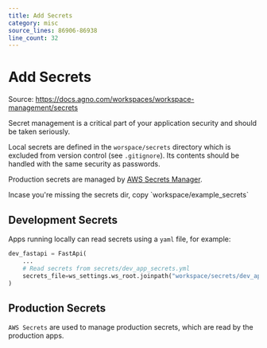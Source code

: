 ```yaml
---
title: Add Secrets
category: misc
source_lines: 86906-86938
line_count: 32
---
```


# Add Secrets
Source: https://docs.agno.com/workspaces/workspace-management/secrets



Secret management is a critical part of your application security and should be taken seriously.

Local secrets are defined in the `worspace/secrets` directory which is excluded from version control (see `.gitignore`). Its contents should be handled with the same security as passwords.

Production secrets are managed by [AWS Secrets Manager](https://docs.aws.amazon.com/secretsmanager/latest/userguide/intro.html).

<Note>
  Incase you're missing the secrets dir, copy `workspace/example_secrets`
</Note>

## Development Secrets

Apps running locally can read secrets using a `yaml` file, for example:

```python dev_resources.py
dev_fastapi = FastApi(
    ...
    # Read secrets from secrets/dev_app_secrets.yml
    secrets_file=ws_settings.ws_root.joinpath("workspace/secrets/dev_app_secrets.yml"),
)
```

## Production Secrets

`AWS Secrets` are used to manage production secrets, which are read by the production apps.

```python prd_resources.py
